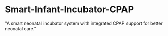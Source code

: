 # Smart-Infant-Incubator-CPAP
"A smart neonatal incubator system with integrated CPAP support for better neonatal care."
